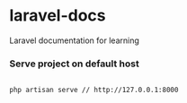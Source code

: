 # laravel-docs
Laravel documentation for learning
  
  
  
### Serve project on default host  
  
```

php artisan serve // http://127.0.0.1:8000

```

